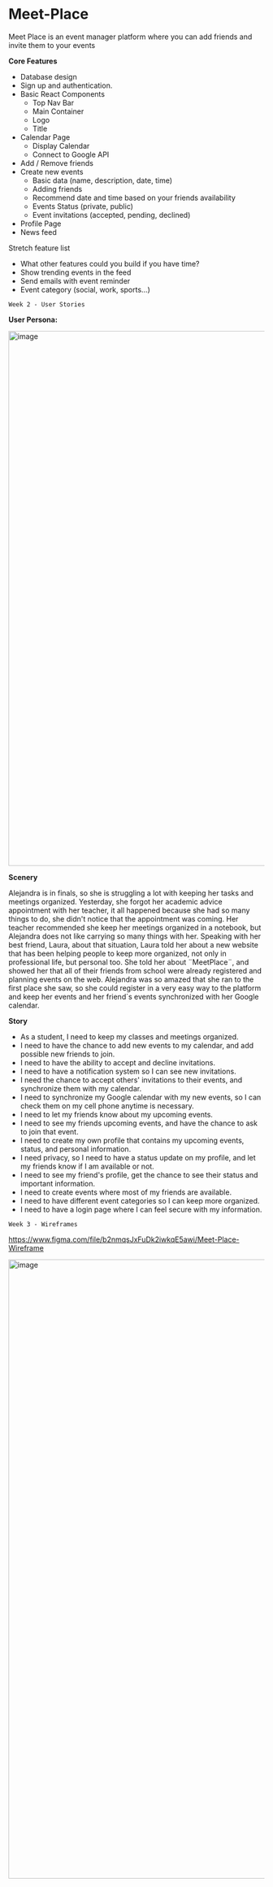 # Meet-Place
Meet Place is an event manager platform where you can add friends and invite them to your events

**Core Features**
- Database design
- Sign up and authentication.
- Basic React Components
  - Top Nav Bar
  - Main Container
  - Logo
  - Title
- Calendar Page
  - Display Calendar
  - Connect to Google API
- Add / Remove friends
- Create new events
  - Basic data (name, description, date, time)
  - Adding friends
  - Recommend date and time based on your friends availability
  - Events Status (private, public)
  - Event invitations (accepted, pending, declined)
- Profile Page
- News feed

Stretch feature list
- What other features could you build if you have time?
- Show trending events in the feed
- Send emails with event reminder
- Event category (social, work, sports…)


`Week 2 - User Stories`

**User Persona:**

<img width="1053" alt="image" src="https://user-images.githubusercontent.com/72105206/176332117-9efb60f5-46be-4690-a12e-db13bc54cb6f.png">

**Scenery**

Alejandra is in finals, so she is struggling a lot with keeping her tasks and meetings organized. Yesterday, she forgot her academic advice appointment with her teacher, it all happened because she had so many things to do, she didn't notice that the appointment was coming. Her teacher recommended she keep her meetings organized in a notebook, but Alejandra does not like carrying so many things with her. Speaking with her best friend, Laura, about that situation, Laura told her about a new website that has been helping people to keep more organized, not only in professional life, but personal too. She told her about ¨MeetPlace¨, and showed her that all of their friends from school were already registered and planning events on the web. Alejandra was so amazed that she ran to the first place she saw, so she could register in a very easy way to the platform and keep her events and her friend´s events synchronized with her Google calendar.


**Story**

- As a student, I need to keep my classes and meetings organized.
- I need to have the chance to add new events to my calendar, and add possible new friends to join.
- I need to have the ability to accept and decline invitations.
- I need to have a notification system so I can see new invitations.
- I need the chance to accept others' invitations to their events, and synchronize them with my calendar.
- I need to synchronize my Google calendar with my new events, so I can check them on my cell phone anytime is necessary.
- I need to let my friends know about my upcoming events.
- I need to see my friends upcoming events, and have the chance to ask to join that event.
- I need to create my own profile that contains my upcoming events, status, and personal information.
- I need privacy, so I need to have a status update on my profile, and let my friends know if I am available or not.
- I need to see my friend's profile, get the chance to see their status and important information.
- I need to create events where most of my friends are available.
- I need to have different event categories so I can keep more organized.
- I need to have a login page where I can feel secure with my information.


`Week 3 - Wireframes`

https://www.figma.com/file/b2nmqsJxFuDk2iwkqE5awi/Meet-Place-Wireframe

<img width="1219" alt="image" src="https://user-images.githubusercontent.com/72105206/176332963-2cb8765d-8eb0-40d3-bc76-93b7badd4985.png">


